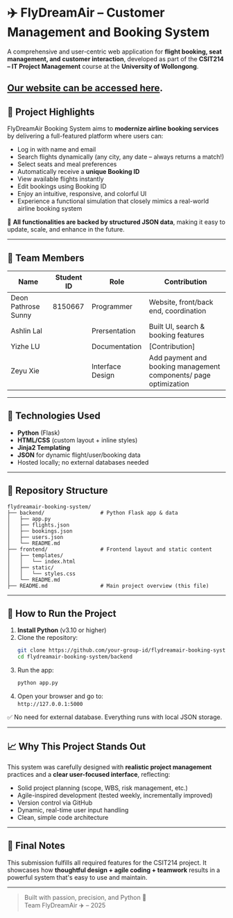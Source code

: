 
# ✈️ FlyDreamAir – Customer Management and Booking System

A comprehensive and user-centric web application for **flight booking, seat management, and customer interaction**, developed as part of the **CSIT214 – IT Project Management** course at the **University of Wollongong**.

[Our website can be accessed here](https://deonpsunny1.wixsite.com/flydreamair-booking).
---

## 🌟 Project Highlights

FlyDreamAir Booking System aims to **modernize airline booking services** by delivering a full-featured platform where users can:

- Log in with name and email  
- Search flights dynamically (any city, any date – always returns a match!)  
- Select seats and meal preferences  
- Automatically receive a **unique Booking ID**
- View available flights instantly
- Edit bookings using Booking ID
- Enjoy an intuitive, responsive, and colorful UI  
- Experience a functional simulation that closely mimics a real-world airline booking system

🎯 **All functionalities are backed by structured JSON data**, making it easy to update, scale, and enhance in the future.

---

## 👥 Team Members

| Name                | Student ID | Role               | Contribution                          |
|---------------------|------------|--------------------|---------------------------------------|
| Deon Pathrose Sunny | 8150667    |   Programmer       | Website, front/back end, coordination |
| Ashlin Lal          |  |  Prersentation    | Built UI, search & booking features |
| Yizhe LU            |  |   Documentation   | [Contribution]           |
| Zeyu Xie            |  | Interface Design  | Add payment and booking management components/ page optimization|

---

## 🧰 Technologies Used

- **Python** (Flask)
- **HTML/CSS** (custom layout + inline styles)
- **Jinja2 Templating**
- **JSON** for dynamic flight/user/booking data
- Hosted locally; no external databases needed

---

## 📂 Repository Structure

```
flydreamair-booking-system/
├── backend/                  # Python Flask app & data
│   ├── app.py
│   ├── flights.json
│   ├── bookings.json
│   ├── users.json
│   └── README.md
├── frontend/                 # Frontend layout and static content
│   ├── templates/
│   │   └── index.html
│   ├── static/
│   │   └── styles.css
│   └── README.md
├── README.md                 # Main project overview (this file)
```

---

## 🚀 How to Run the Project

1. **Install Python** (v3.10 or higher)
2. Clone the repository:
   ```bash
   git clone https://github.com/your-group-id/flydreamair-booking-system.git
   cd flydreamair-booking-system/backend
   ```
3. Run the app:
   ```bash
   python app.py
   ```
4. Open your browser and go to:  
   `http://127.0.0.1:5000`

✅ No need for external database. Everything runs with local JSON storage.

---

## 📈 Why This Project Stands Out

This system was carefully designed with **realistic project management** practices and a **clear user-focused interface**, reflecting:

- Solid project planning (scope, WBS, risk management, etc.)
- Agile-inspired development (tested weekly, incrementally improved)
- Version control via GitHub
- Dynamic, real-time user input handling
- Clean, simple code architecture

---

## 🏁 Final Notes

This submission fulfills all required features for the CSIT214 project. It showcases how **thoughtful design + agile coding + teamwork** results in a powerful system that's easy to use and maintain.

---

> Built with passion, precision, and Python 🐍  
> Team FlyDreamAir ✈️ – 2025
